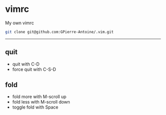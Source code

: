 # vimrc
My own vimrc

```bash
git clone git@github.com:GPierre-Antoine/.vim.git
```


---

## quit
* quit with C-D
* force quit with C-S-D

## fold
* fold more with M-scroll up
* fold less with M-scroll down
* toggle fold with Space
